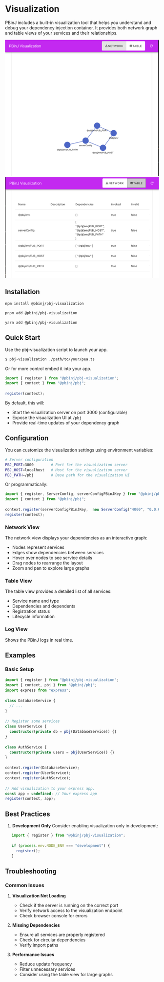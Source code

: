 # Visualization

PBinJ includes a built-in visualization tool that helps you understand and debug your dependency injection container. It provides both network graph and table views of your services and their relationships.

![Visualization Graph](./vis-graph.png)
![Visualization Table](./vis-table.png)

## Installation

```bash
npm install @pbinj/pbj-visualization
```

```bash
pnpm add @pbinj/pbj-visualization
```

```bash
yarn add @pbinj/pbj-visualization
```

## Quick Start

Use the pbj-visualization script to launch your app.
```bash
$ pbj-visualization ./path/to/your/pea.ts
```

Or for more control embed it into your app.

```typescript
import { register } from "@pbinj/pbj-visualization";
import { context } from "@pbinj/pbj";

register(context);
```

By default, this will:
- Start the visualization server on port 3000 (configurable)
- Expose the visualization UI at `/pbj`
- Provide real-time updates of your dependency graph

## Configuration

You can customize the visualization settings using environment variables:

```bash
# Server configuration
PBJ_PORT=3000        # Port for the visualization server
PBJ_HOST=localhost   # Host for the visualization server
PBJ_PATH=/pbj        # Base path for the visualization UI
```

Or programmatically:

```typescript
import { register, ServerConfig, serverConfigPBinJKey } from "@pbinj/pbj-visualization";
import { context } from "@pbinj/pbj";

context.register(serverConfigPBinJKey,  new ServerConfig("4000", "0.0.0.0", "/debug"));
register(context);

```

### Network View

The network view displays your dependencies as an interactive graph:
- Nodes represent services
- Edges show dependencies between services
- Hover over nodes to see service details
- Drag nodes to rearrange the layout
- Zoom and pan to explore large graphs

### Table View

The table view provides a detailed list of all services:
- Service name and type
- Dependencies and dependents
- Registration status
- Lifecycle information

### Log View
Shows the PBinJ logs in real time.   

## Examples

### Basic Setup

```typescript
import { register } from "@pbinj/pbj-visualization";
import { context, pbj } from "@pbinj/pbj";
import express from "express";

class DatabaseService {
  // ...
}

// Register some services
class UserService {
  constructor(private db = pbj(DatabaseService)) {}
}

class AuthService {
  constructor(private users = pbj(UserService)) {}
}

context.register(DatabaseService);
context.register(UserService);
context.register(AuthService);

// Add visualization to your express app.
const app = undefined; // Your express app
register(context, app);

```


## Best Practices

1. **Development Only**
   Consider enabling visualization only in development:

```typescript
   import { register } from "@pbinj/pbj-visualization";
  
   if (process.env.NODE_ENV === "development") {
     register();
   }
```



## Troubleshooting

### Common Issues

1. **Visualization Not Loading**
   - Check if the server is running on the correct port
   - Verify network access to the visualization endpoint
   - Check browser console for errors

2. **Missing Dependencies**
   - Ensure all services are properly registered
   - Check for circular dependencies
   - Verify import paths

3. **Performance Issues**
   - Reduce update frequency
   - Filter unnecessary services
   - Consider using the table view for large graphs
